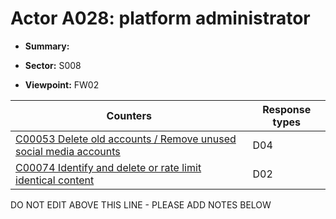 # Actor A028: platform administrator

* **Summary:** 

* **Sector:** S008

* **Viewpoint:** FW02


| Counters | Response types |
| -------- | -------------- |
| [C00053 Delete old accounts / Remove unused social media accounts](../../generated_pages/counters/C00053.md) | D04 |
| [C00074 Identify and delete or rate limit identical content](../../generated_pages/counters/C00074.md) | D02 |


DO NOT EDIT ABOVE THIS LINE - PLEASE ADD NOTES BELOW